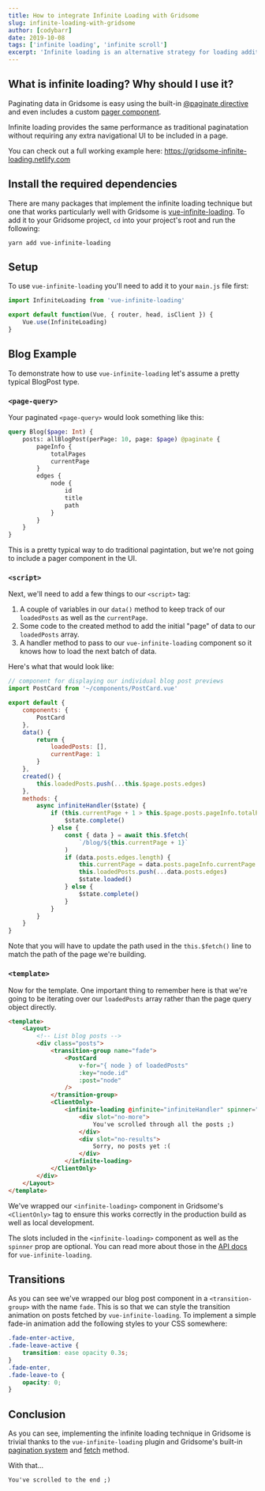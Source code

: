 ```yaml
---
title: How to integrate Infinite Loading with Gridsome
slug: infinite-loading-with-gridsome
author: [codybarr]
date: 2019-10-08
tags: ['infinite loading', 'infinite scroll']
excerpt: 'Infinite loading is an alternative strategy for loading additional nodes/content onto a page without the use of traditional pagination. Infinite loading instead loads the next batch of content when a user scrolls to the bottom of a web page.'
---
```


## What is infinite loading? Why should I use it?

Paginating data in Gridsome is easy using the built-in [@paginate directive](/docs/pagination/) and even includes a custom [pager component](/docs/pagination/#pager-component).

Infinite loading provides the same performance as traditional paginatation without requiring any extra navigational UI to be included in a page.

You can check out a full working example here: https://gridsome-infinite-loading.netlify.com

## Install the required dependencies

There are many packages that implement the infinite loading technique but one that works particularly well with Gridsome is [vue-infinite-loading](https://github.com//PeachScript/vue-infinite-loading). To add it to your Gridsome project, `cd` into your project's root and run the following:

`yarn add vue-infinite-loading`

## Setup

To use `vue-infinite-loading` you'll need to add it to your `main.js` file first:

```javascript
import InfiniteLoading from 'vue-infinite-loading'

export default function(Vue, { router, head, isClient }) {
	Vue.use(InfiniteLoading)
}
```

## Blog Example

To demonstrate how to use `vue-infinite-loading` let's assume a pretty typical BlogPost type.

### `<page-query>`

Your paginated `<page-query>` would look something like this:

```graphql
query Blog($page: Int) {
	posts: allBlogPost(perPage: 10, page: $page) @paginate {
		pageInfo {
			totalPages
			currentPage
		}
		edges {
			node {
				id
				title
				path
			}
		}
	}
}
```

This is a pretty typical way to do traditional pagintation, but we're not going to include a pager component in the UI.

### `<script>`

Next, we'll need to add a few things to our `<script>` tag:

1. A couple of variables in our `data()` method to keep track of our `loadedPosts` as well as the `currentPage`.
2. Some code to the created method to add the initial "page" of data to our `loadedPosts` array.
3. A handler method to pass to our `vue-infinite-loading` component so it knows how to load the next batch of data.

Here's what that would look like:

```javascript
// component for displaying our individual blog post previews
import PostCard from '~/components/PostCard.vue'

export default {
	components: {
		PostCard
	},
	data() {
		return {
			loadedPosts: [],
			currentPage: 1
		}
	},
	created() {
		this.loadedPosts.push(...this.$page.posts.edges)
	},
	methods: {
		async infiniteHandler($state) {
			if (this.currentPage + 1 > this.$page.posts.pageInfo.totalPages) {
				$state.complete()
			} else {
				const { data } = await this.$fetch(
					`/blog/${this.currentPage + 1}`
				)
				if (data.posts.edges.length) {
					this.currentPage = data.posts.pageInfo.currentPage
					this.loadedPosts.push(...data.posts.edges)
					$state.loaded()
				} else {
					$state.complete()
				}
			}
		}
	}
}
```

Note that you will have to update the path used in the `this.$fetch()` line to match the path of the page we're building.

### `<template>`

Now for the template. One important thing to remember here is that we're going to be iterating over our `loadedPosts` array rather than the page query object directly.

```html
<template>
	<Layout>
		<!-- List blog posts -->
		<div class="posts">
			<transition-group name="fade">
				<PostCard
					v-for="{ node } of loadedPosts"
					:key="node.id"
					:post="node"
				/>
			</transition-group>
			<ClientOnly>
				<infinite-loading @infinite="infiniteHandler" spinner="spiral">
					<div slot="no-more">
						You've scrolled through all the posts ;)
					</div>
					<div slot="no-results">
						Sorry, no posts yet :(
					</div>
				</infinite-loading>
			</ClientOnly>
		</div>
	</Layout>
</template>
```

We've wrapped our `<infinite-loading>` component in Gridsome's `<ClientOnly>` tag to ensure this works correctly in the production build as well as local development.

The slots included in the `<infinite-loading>` component as well as the `spinner` prop are optional. You can read more about those in the [API docs](https://peachscript.github.io/vue-infinite-loading/api/) for `vue-infinite-loading`.

## Transitions

As you can see we've wrapped our blog post component in a `<transition-group>` with the name `fade`. This is so that we can style the transition animation on posts fetched by `vue-infinite-loading`. To implement a simple fade-in animation add the following styles to your CSS somewhere:

```css
.fade-enter-active,
.fade-leave-active {
	transition: ease opacity 0.3s;
}
.fade-enter,
.fade-leave-to {
	opacity: 0;
}
```

## Conclusion

As you can see, implementing the infinite loading technique in Gridsome is trivial thanks to the `vue-infinite-loading` plugin and Gridsome's built-in [pagination system](/docs/pagination/) and [fetch](/docs/client-side-data/#fetch-from-internal-pages) method.

With that...

`You've scrolled to the end ;)`
